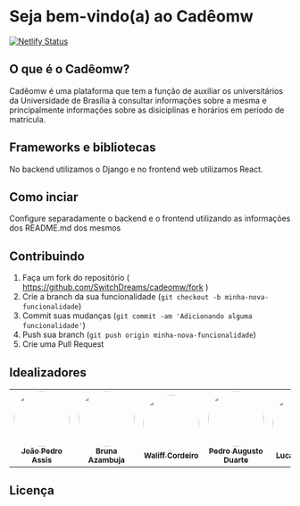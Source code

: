 # Seja bem-vindo(a) ao Cadêomw

[![Netlify Status](https://api.netlify.com/api/v1/badges/954b82d3-d7a7-4d64-9421-9263383f40a4/deploy-status)](https://app.netlify.com/sites/cadeomw/deploys)

## O que é o Cadêomw?

Cadêomw é uma plataforma que tem a função de auxiliar os universitários da Universidade de Brasília à consultar informações sobre a mesma e principalmente informações sobre as disiciplinas e horários em período de matrícula.

## Frameworks e bibliotecas

No backend utilizamos o Django e no frontend web utilizamos React.

## Como inciar

Configure separadamente o backend e o frontend utilizando as informações dos README.md dos mesmos

## Contribuindo

1. Faça um fork do repositório ( https://github.com/SwitchDreams/cadeomw/fork )
2. Crie a branch da sua funcionalidade (`git checkout -b minha-nova-funcionalidade`)
3. Commit suas mudanças (`git commit -am 'Adicionando alguma funcionalidade'`)
4. Push sua branch (`git push origin minha-nova-funcionalidade`)
5. Crie uma Pull Request

## Idealizadores
<table>
  <tr>
    <td align="center">
      <a href="https://www.instagram.com/joaopedro.assis.3/"><img style="border-radius: 50%;" src="https://avatars.githubusercontent.com/u/38732089?v=4" width="100px;" alt=""/><br/><sub><b>João
        Pedro Assis</b></sub></a><br/></td>
    <td align="center">
      <a href="https://www.instagram.com/bru_azambuja/"><img style="border-radius: 50%;" src="https://avatars.githubusercontent.com/u/54870899?v=4" width="100px;" alt=""/><br/><sub><b>Bruna
        Azambuja</b></sub></a><br/></td>
    <td align="center">
      <a href="https://www.instagram.com/waliff.cordeiro/"><img style="border-radius: 50%;" src="https://avatars.githubusercontent.com/u/43971264?v=4" width="100px;" alt=""/><br/><sub><b>Waliff
        Cordeiro</b></sub></a><br/></td>
    <td align="center">
      <a href="https://www.instagram.com/pedro.arduarte/"><img style="border-radius: 50%;" src="https://avatars.githubusercontent.com/u/43936240?v=4" width="100px;" alt=""/><br/><sub><b>Pedro
        Augusto Duarte</b></sub></a><br/></td>
    <td align="center">
      <a href="https://github.com/lucasazuma"><img style="border-radius: 50%;" src="https://avatars.githubusercontent.com/u/56770560?v=4" width="100px;" alt=""/><br/><sub><b>Lucas
        Azuma</b></sub></a><br/></td>
  </tr>
</table>


## Licença 
